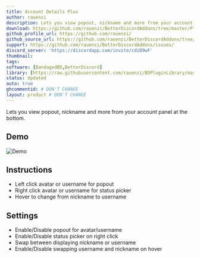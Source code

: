 ```yaml
---
title: Account Details Plus
author: rauenzi
description: Lets you view popout, nickname and more from your account panel at the bottom.
download: https://github.com/rauenzi/BetterDiscordAddons/tree/master/Plugins/AccountDetailsPlus/
github_profile_url: https://github.com/rauenzi/
github_source_url: https://github.com/rauenzi/BetterDiscordAddons/tree/master/Plugins/AccountDetailsPlus/
support: https://github.com/rauenzi/BetterDiscordAddons/issues/
discord_server: 'https://discordapp.com/invite/cdzD9wF'
thumbnail:
tags:
software: [BandagedBD,BetterDiscord]
library: [https://raw.githubusercontent.com/rauenzi/BDPluginLibrary/master/release/0PluginLibrary.plugin.js]
status: Updated
auto: true
ghcommentid: # DON'T CHANGE
layout: product # DON'T CHANGE
---
```

Lets you view popout, nickname and more from your account panel at the bottom.

## Demo

![Demo](https://i.zackrauen.com/0LeMdr.gif)

## Instructions

 - Left click avatar or username for popout
 - Right click avatar or username for status picker
 - Hover to change from nickname to username
 
## Settings

 - Enable/Disable popout for avatar/username
 - Enable/Disable status picker on right click
 - Swap between displaying nickname or username
 - Enable/Disable swapping username and nickname on hover


